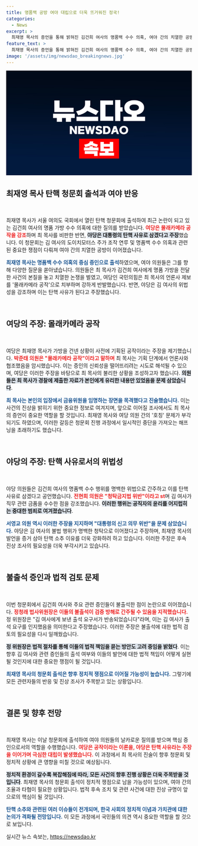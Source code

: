```yaml
---
title: 명품백 공방 여야 대립으로 더욱 뜨거워진 정국!
categories:
  - News
excerpt: >
  최재영 목사의 증언을 통해 밝혀진 김건희 여사의 명품백 수수 의혹, 여야 간의 치열한 공방! 탄핵 청문회는 과연 어떤 결론을 맞이할까? 정치적 긴장이 고조되고 있는 가운데 불출석 증인들에 대한 법적 조치도 예고되어 눈길을 끌고 있다.
feature_text: >
  최재영 목사의 증언을 통해 밝혀진 김건희 여사의 명품백 수수 의혹, 여야 간의 치열한 공방! 탄핵 청문회는 과연 어떤 결론을 맞이할까? 정치적 긴장이 고조되고 있는 가운데 불출석 증인들에 대한 법적 조치도 예고되어 눈길을 끌고 있다.
image: '/assets/img/newsdao_breakingnews.jpg'
---
```


<p><img src="/assets/img/newsdao_breakingnews.jpg" alt="cryptoinkorea 속보" /></p>

<h2 data-ke-size="size26">최재영 목사 탄핵 청문회 출석과 여야 반응</h2>

<p data-ke-size="size16">&nbsp;</p>

<p>최재영 목사가 서울 여의도 국회에서 열린 탄핵 청문회에 출석하여 최근 논란이 되고 있는 김건희 여사의 명품 가방 수수 의혹에 대한 질의를 받았습니다. <b><span style="color: #ee2323;">여당은 몰래카메라 공작을 강조</span></b>하며 최 목사를 비판한 반면, <b><span style="background-color: #21538527;">야당은 대통령의 탄핵 사유로 삼겠다고 주장</span></b>했습니다. 이 청문회는 김 여사의 도이치모터스 주가 조작 연루 및 명품백 수수 의혹과 관련된 중요한 쟁점이 다뤄져 여야 간의 치열한 공방이 이어졌습니다.</p>

<p><b><span style="color: #1a5490;">최재영 목사는 명품백 수수 의혹의 중심 증인으로 출석</span></b>하였으며, 여야 의원들은 그를 향해 다양한 질문을 쏟아냈습니다. 의원들은 최 목사가 김건희 여사에게 명품 가방을 전달한 사건의 본질을 놓고 치열한 논쟁을 벌였고, 여당인 국민의힘은 최 목사의 언론사 제보를 '몰래카메라 공작'으로 치부하며 강하게 반발했습니다. 반면, 야당은 김 여사의 위법성을 강조하며 이는 탄핵 사유가 된다고 주장했습니다.</p>

<p data-ke-size="size16">&nbsp;</p>

<h2 data-ke-size="size26">여당의 주장: 몰래카메라 공작</h2>

<p data-ke-size="size16">&nbsp;</p>

<p>여당은 최재영 목사가 가방을 건넨 상황이 사전에 기획된 공작이라는 주장을 제기했습니다. <b><span style="color: #ee2323;">박준태 의원은 "몰래카메라 공작"이라고 말하며</span></b> 최 목사는 기획 단계에서 언론사와 협조했음을 암시했습니다. 이는 증인의 신뢰성을 떨어뜨리려는 시도로 해석될 수 있으며, 여당은 이러한 주장을 바탕으로 최 목사의 불리한 상황을 조성하고자 했습니다. <b><span style="background-color: #21538527;">의원들은 최 목사가 경찰에 제출한 자료가 본인에게 유리한 내용만 있었음을 문제 삼았습니다</span></b>.</p>

<p><b><span style="color: #1a5490;">최 목사는 본인의 입장에서 금융위원을 임명하는 장면을 목격했다고 진술했습니다.</span></b> 이는 사건의 진상을 밝히기 위한 중요한 정보로 여겨지며, 앞으로 이어질 조사에서도 최 목사의 증언이 중요한 역할을 할 것입니다. 최재영 목사와 여당 의원 간의 '호칭' 문제가 부각되기도 하였으며, 이러한 갈등은 청문회 진행 과정에서 일시적인 중단을 가져오는 해프닝을 초래하기도 했습니다.</p>

<p data-ke-size="size16">&nbsp;</p>

<h2 data-ke-size="size26">야당의 주장: 탄핵 사유로서의 위법성</h2>

<p data-ke-size="size16">&nbsp;</p>

<p>야당 의원들은 김건희 여사의 명품백 수수 행위를 명백한 위법으로 간주하고 이를 탄핵 사유로 삼겠다고 공언했습니다. <b><span style="color: #ee2323;">전현희 의원은 "청탁금지법 위반"이라고 st</span></b>며 김 여사가 직무 관련 금품을 수수한 점을 강조했습니다. <b><span style="background-color: #21538527;">이러한 행위는 공직자의 윤리를 어지럽히는 중대한 범죄로 여겨졌습니다</span></b>.</p>

<p><b><span style="color: #1a5490;">서영교 의원 역시 이러한 주장을 지지하며 "대통령의 신고 의무 위반"을 문제 삼았습니다.</span></b> 야당은 김 여사의 불법 행위가 명백한 청탁으로 이어졌다고 주장하며, 최재영 목사의 발언을 증거 삼아 탄핵 소추 이유를 더욱 강화하려 하고 있습니다. 이러한 주장은 후속 진상 조사의 필요성을 더욱 부각시키고 있습니다.</p>

<p data-ke-size="size16">&nbsp;</p>

<h2 data-ke-size="size26">불출석 증인과 법적 검토 문제</h2>

<p data-ke-size="size16">&nbsp;</p>

<p>이번 청문회에서 김건희 여사와 주요 관련 증인들이 불출석한 점이 논란으로 이어졌습니다. <b><span style="color: #ee2323;">정청래 법사위원장은 이들의 불출석이 검증 방해로 간주될 수 있음을 지적했습니다.</span></b> 정 위원장은 "김 여사에게 보낸 출석 요구서가 반송되었습니다"라며, 이는 김 여사가 출석 요구를 인지했음을 의미한다고 주장했습니다. 이러한 주장은 불출석에 대한 법적 검토의 필요성을 다시 일깨웠습니다.</p>

<p><b><span style="background-color: #21538527;">정 위원장은 법적 절차를 통해 이들의 법적 책임을 묻는 방안도 고려 중임을 밝혔다</span></b>. 이는 향후 김 여사와 관련 증인들의 출석 여부와 이들의 발언에 대한 법적 책임이 어떻게 실현될 것인지에 대한 중요한 쟁점이 될 것입니다.</p>

<p><b><span style="color: #1a5490;">최재영 목사의 청문회 출석은 향후 정치적 쟁점으로 이어질 가능성이 높습니다.</span></b> 그렇기에 모든 관련자들의 반응 및 진상 조사가 주목받고 있는 상황입니다.</p>

<p data-ke-size="size16">&nbsp;</p>

<h2 data-ke-size="size26">결론 및 향후 전망</h2>

<p data-ke-size="size16">&nbsp;</p>

<p>최재영 목사는 이날 청문회에 출석하여 여야 의원들의 날카로운 질의를 받으며 핵심 증인으로서의 역할을 수행했습니다. <b><span style="color: #ee2323;">여당은 공작이라는 이론을, 야당은 탄핵 사유라는 주장을 이어가며 극심한 대립이 발생했습니다.</span></b> 이 과정에서 최 목사의 진술이 향후 청문회 및 정치적 상황에 큰 영향을 미칠 것으로 예상됩니다.</p>

<p><b><span style="background-color: #21538527;">정치적 환경이 갈수록 복잡해짐에 따라, 모든 사건의 향후 진행 상황은 더욱 주목받을 것입니다</span></b>. 최재영 목사의 청문회 출석이 정치적 쟁점으로 남을 가능성이 있으며, 여야 간의 조율과 타협이 필요한 상황입니다. 법적 후속 조치 및 관련 사건에 대한 진상 규명이 앞으로의 핵심이 될 것입니다.</p>

<p><b><span style="color: #1a5490;">탄핵 소추와 관련된 여러 이슈들이 전개되며, 한국 사회의 정치적 이념과 가치관에 대한 논의가 격화될 전망입니다.</span></b> 이 모든 과정에서 국민들의 의견 역시 중요한 역할을 할 것으로 보입니다.</p>
실시간 뉴스 속보는, <a href="https://newsdao.kr" rel="dofollow">https://newsdao.kr</a>


